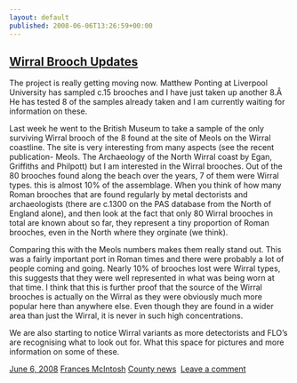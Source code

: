 ```yaml
---
layout: default
published: 2008-06-06T13:26:59+00:00
---
```


[Wirral Brooch Updates](http://finds.org.uk/blogs/northwest/2008/06/06/wirral-brooch-updates/ "Link to Wirral Brooch Updates")
------------------------------------------------------------------------------------------------------------------------------

The project is really getting moving now. Matthew Ponting at Liverpool University has sampled c.15 brooches and I have just taken up another 8.Â  He has tested 8 of the samples already taken and I am currently waiting for information on these.

Last week he went to the British Museum to take a sample of the only surviving Wirral brooch of the 8 found at the site of Meols on the Wirral coastline. The site is very interesting from many aspects (see the recent publication- Meols. The Archaeology of the North Wirral coast by Egan, Griffiths and Philpott) but I am interested in the Wirral brooches. Out of the 80 brooches found along the beach over the years, 7 of them were Wirral types. this is almost 10% of the assemblage. When you think of how many Roman brooches that are found regularly by metal dectorists and archaeologists (there are c.1300 on the PAS database from the North of England alone), and then look at the fact that only 80 Wirral brooches in total are known about so far, they represent a tiny proportion of Roman brooches, even in the North where they orginate (we think).

Comparing this with the Meols numbers makes them really stand out. This was a fairly important port in Roman times and there were probably a lot of people coming and going. Nearly 10% of brooches lost were Wirral types, this suggests that they were well represented in what was being worn at that time. I think that this is further proof that the source of the Wirral brooches is actually on the Wirral as they were obviously much more popular here than anywhere else. Even though they are found in a wider area than just the Wirral, it is never in such high concentrations.

We are also starting to notice Wirral variants as more detectorists and FLO’s are recognising what to look out for. What this space for pictures and more information on some of these.

[June 6, 2008](http://finds.org.uk/blogs/northwest/2008/06/06/wirral-brooch-updates/ "1:41 pm")  [Frances McIntosh](http://finds.org.uk/blogs/blog/author/frances-mcintosh/ "View all posts by Frances McIntosh") [County news](http://finds.org.uk/blogs/blog/category/county-news/)   [Leave a comment](http://finds.org.uk/blogs/northwest/2008/06/06/wirral-brooch-updates/#respond "Comment on Wirral Brooch Updates") 

